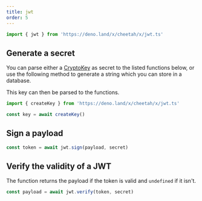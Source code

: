 ```yaml
---
title: jwt
order: 5
---
```


```ts
import { jwt } from 'https://deno.land/x/cheetah/x/jwt.ts'
```

## Generate a secret

You can parse either a [CryptoKey](https://developer.mozilla.org/en-US/docs/Web/API/CryptoKey) as secret to the listed functions below, or use the following method to generate a string which you can store in a database.

This key can then be parsed to the functions.

```ts
import { createKey } from 'https://deno.land/x/cheetah/x/jwt.ts'

const key = await createKey()
```

## Sign a payload

 ```ts
const token = await jwt.sign(payload, secret)
```

## Verify the validity of a JWT

The function returns the payload if the token is valid and `undefined` if it isn't.

```ts
const payload = await jwt.verify(token, secret)
```
